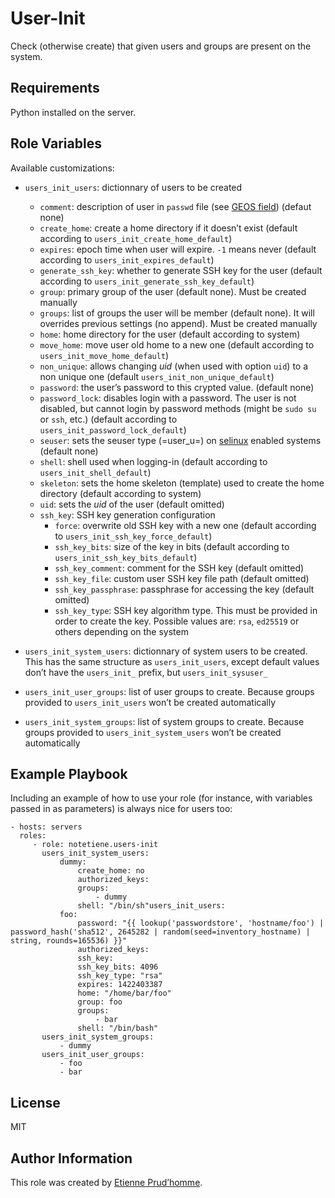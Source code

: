User-Init
=========

Check (otherwise create) that given users and groups are present on the system.

Requirements
------------

Python installed on the server.

Role Variables
--------------

Available customizations:

 - `users_init_users`: dictionnary of users to be created
   - `comment`: description of user in `passwd` file (see [GEOS field](https://en.wikipedia.org/wiki/Gecos_field)) (defaut none)
   - `create_home`: create a home directory if it doesn’t exist (default according to `users_init_create_home_default`)
   - `expires`: epoch time when user will expire.  `-1` means never (default according to `users_init_expires_default`)
   - `generate_ssh_key`: whether to generate SSH key for the user (default according to `users_init_generate_ssh_key_default`)
   - `group`: primary group of the user (default none).  Must be created manually
   - `groups`: list of groups the user will be member (default none).  It will overrides previous settings (no append).  Must be created manually
   - `home`: home directory for the user (default according to system)
   - `move_home`: move user old home to a new one (default according to `users_init_move_home_default`)
   - `non_unique`: allows changing _uid_ (when used with option `uid`) to a non unique one (default `users_init_non_unique_default`)
   - `password`: the user’s password to this crypted value. (default none)
   - `password_lock`: disables login with a password.  The user is not disabled, but cannot login by password methods (might be `sudo su` or `ssh`, etc.) (default according to `users_init_password_lock_default`)
   - `seuser`: sets the seuser type (=user_u=) on [selinux](https://www.digitalocean.com/community/tutorial_series/an-introduction-to-selinux-on-centos-7) enabled systems (default none)
   - `shell`: shell used when logging-in (default according to `users_init_shell_default`)
   - `skeleton`: sets the home skeleton (template) used to create the home directory (default according to system)
   - `uid`: sets the _uid_ of the user (default omitted)
   - `ssh_key`: SSH key generation configuration
	 - `force`: overwrite old SSH key with a new one (default according to `users_init_ssh_key_force_default`)
	 - `ssh_key_bits`: size of the key in bits (default according to `users_init_ssh_key_bits_default`)
	 - `ssh_key_comment`: comment for the SSH key (default omitted)
	 - `ssh_key_file`: custom user SSH key file path (default omitted)
	 - `ssh_key_passphrase`: passphrase for accessing the key (default omitted)
	 - `ssh_key_type`: SSH key algorithm type.  This must be provided in order to create the key.  Possible values are: `rsa`, `ed25519` or others depending on the system
	 
 - `users_init_system_users`: dictionnary of system users to be created.  This has the same structure as `users_init_users`, except default values don’t have the `users_init_` prefix, but `users_init_sysuser_`
 - `users_init_user_groups`: list of user groups to create.  Because groups provided to `users_init_users` won’t be created automatically
 - `users_init_system_groups`: list of system groups to create.  Because groups provided to `users_init_system_users` won’t be created automatically

Example Playbook
----------------

Including an example of how to use your role (for instance, with variables passed in as parameters) is always nice for users too:

    - hosts: servers
      roles:
         - role: notetiene.users-init
		   users_init_system_users:
			   dummy:
				   create_home: no
				   authorized_keys:
				   groups: 
					   - dummy
				   shell: "/bin/sh"users_init_users:
			   foo:
				   password: "{{ lookup('passwordstore', 'hostname/foo') | password_hash('sha512', 2645282 | random(seed=inventory_hostname) | string, rounds=165536) }}"
				   authorized_keys:
				   ssh_key:
				   ssh_key_bits: 4096
				   ssh_key_type: "rsa"
				   expires: 1422403387
				   home: "/home/bar/foo"
				   group: foo
				   groups:
					   - bar
				   shell: "/bin/bash"
		   users_init_system_groups:
			   - dummy
		   users_init_user_groups:
			   - foo
			   - bar

License
-------

MIT

Author Information
------------------

This role was created by [Etienne Prud’homme](https://www.etienne.cc/).
